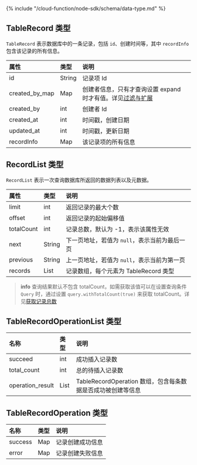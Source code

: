 {% include "/cloud-function/node-sdk/schema/data-type.md" %}

## TableRecord 类型

`TableRecord` 表示数据库中的一条记录，包括 `id`、创建时间等，其中 `recordInfo` 包含该记录的所有信息。

| 属性         |  类型   | 说明 |
| :--------- | :---     | :--- |
| id         |   String  |记录项 Id |
| created_by_map|  Map    | 创建者信息，只有才查询设置 expand 时才有值。详见[过滤与扩展](./select-and-expand.md) |
| created_by  |  int  | 创建者 Id |
| created_at  |  int | 时间戳，创建日期 |
| updated_at  |  int | 时间戳，更新日期  |
| recordInfo |  Map  | 该记录项的所有信息 |

## RecordList 类型

`RecordList` 表示一次查询数据库所返回的数据列表以及元数据。

| 属性       |  类型    |  说明 |
| :--------- | :--- | :----   |
| limit     |  int  |  返回记录的最大个数   |
| offset    | int  |    返回记录的起始偏移值 |
| totalCount  | int   |   记录总数，默认为 -1，表示该属性无效 |
| next      | String  |   下一页地址，若值为 `null`，表示当前为最后一页 |
| previous  | String  |    上一页地址，若值为 `null`，表示当前为第一页 |
| records  |   List<TableRecord> | 记录数组，每个元素为 TableRecord 类型   |

> **info**
> 查询结果默认不包含 totalCount，如需获取该值可以在设置查询条件 `Query` 时，通过设置 `query.withTotalCount(true)` 来获取 totalCount。详见[获取记录总数](./limit-and-order.md)

## TableRecordOperationList 类型

| 名称  | 类型 | 说明 |
| :----- | :----- | :----- |
| succeed | int | 成功插入记录数 |
| total_count | int | 总的待插入记录数 |
| operation_result | List | TableRecordOperation 数组，包含每条数据是否成功被创建等信息 |


## TableRecordOperation 类型

| 名称  | 类型 | 说明 |
| :----- | :----- | :----- |
| success | Map | 记录创建成功信息 |
| error | Map | 记录创建失败信息 |